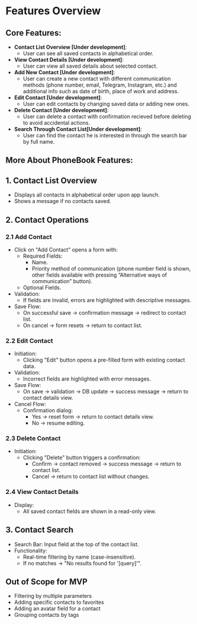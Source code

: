 # Features Overview

## Core Features:
- **Contact List Overview [Under development]**:
    - User can see all saved contacts in alphabetical order.
- **View Contact Details [Under development]**:
    - User can view all saved details about selected contact.
- **Add New Contact [Under development]**:
    - User can create a new contact with different communication methods (phone number, email, Telegram, Instagram, etc.) and additional info such as date of birth, place of work and address.
- **Edit Contact [Under development]**:
    - User can edit contacts by changing saved data or adding new ones.
- **Delete Contact [Under development]**:
    - User can delete a contact with confirmation recieved before deleting to avoid accidental actions.
- **Search Through Contact List[Under development]**:
    - User can find the contact he is interested in through the search bar by full name.

## More About PhoneBook Features:
## 1. Contact List Overview
- Displays all contacts in alphabetical order upon app launch.
- Shows a message if no contacts saved.

## 2. Contact Operations
### 2.1 Add Contact
- Click on "Add Contact" opens a form with:
    - Required Fields:
        - Name.
        - Priority method of communication (phone number field is shown, other fields available with pressing “Alternative ways of communication” button).
    - Optional Fields.
- Validation:
    - If fields are invalid, errors are highlighted with descriptive messages.
- Save Flow:
    - On successful save -> confirmation message -> redirect to contact list.
    - On cancel -> form resets -> return to contact list.

### 2.2 Edit Contact
- Initiation:
    - Clicking "Edit" button opens a pre-filled form with existing contact data.
- Validation:
    - Incorrect fields are highlighted with error messages.
- Save Flow:
    - On save -> validation -> DB update -> success message -> return to contact details view.
- Cancel Flow:
    - Confirmation dialog:
        - Yes -> reset form -> return to contact details view.
        - No -> resume editing.

### 2.3 Delete Contact
- Initiation: 
    - Clicking "Delete" button triggers a confirmation:
        - Confirm -> contact removed -> success message -> return to contact list.
        - Cancel -> return to contact list without changes.

### 2.4 View Contact Details
- Display:
    - All saved contact fields are shown in a read-only view.

## 3. Contact Search
- Search Bar: Input field at the top of the contact list.
- Functionality:
    - Real-time filtering by name (case-insensitive).
    - If no matches -> "No results found for '[query]'".

## Out of Scope for MVP
- Filtering by multiple parameters
- Adding specific contacts to favorites
- Adding an avatar field for a contact
- Grouping contacts by tags
